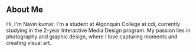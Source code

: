 ## About Me

Hi, I'm Navin kumar. I'm a student at Algonquin College at cdi, currently studying in the 2-year Interactive Media Design program. My passion lies in photography and graphic design, where I love capturing moments and creating visual art.
